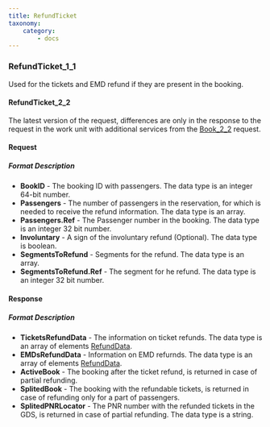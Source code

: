 ```yaml
---
title: RefundTicket
taxonomy:
    category:
        - docs
---
```


### RefundTicket_1_1

Used for the tickets and EMD refund if they are present in the booking.

#### RefundTicket_2_2

The latest version of the request, differences are only in the response to the request in the work unit with additional services from the [Book_2_2](/avia/request/bookflight) request.

#### Request

##### Format Description

- **BookID** - The booking ID with passengers. The data type is an integer 64-bit number.
- **Passengers** - The number of passengers in the reservation,  for which is needed to receive the refund information. The data type is an array.
- **Passengers.Ref** -  The Passenger number in the booking. The data type is an integer 32 bit number.
- **Involuntary** - A sign of the involuntary refund (Optional). The data type is boolean.
- **SegmentsToRefund** - Segments for the refund. The data type is an array.
- **SegmentsToRefund.Ref** - The segment for he refund. The data type is an integer 32 bit number.

#### Response

##### Format Description

- **TicketsRefundData** - The information on ticket refunds. The data type is an array of elements [RefundData](/avia/common/refunddata).
- **EMDsRefundData** - Information on EMD refurnds. The data type is an array of elements [RefundData](/avia/common/refunddata).
- **ActiveBook** - The booking after the ticket refund, is returned in case of partial refunding.
- **SplitedBook** - The booking with the refundable tickets, is returned in case of refunding only for a part of passengers.
- **SplitedPNRLocator** - The PNR number with the refunded tickets in the GDS, is returned in case of partial refunding. The data type is a string.
